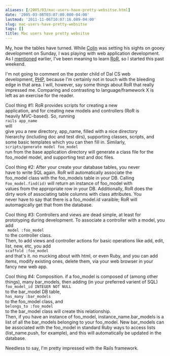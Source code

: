 ```yaml
---
aliases: [/2005/03/mac-users-have-pretty-websitse.html]
date: '2005-03-08T03:07:00.000-04:00'
lastmod: '2011-11-06T10:07:16.089-04:00'
slug: mac-users-have-pretty-websitse
tags: []
title: Mac users have pretty websitse
---
```


  
My, how the tables have turned. While
[Colin](http://www.cs.dal.ca/~bate/archive/796) was setting his sights on
gooey  
development on Sunday, I was playing with web application development.  
As I [mentioned](http://flame.cs.dal.ca/~bowes/blog.cgi/odeo.html) earlier,
I've been meaning to learn [RoR](http://www.rubyonrails.org), so I started
this past weekend.  

  
  

  
I'm not going to comment on the poster child of Dal CS web  
development, [PHP](http://www.php.net), because I'm certainly not in touch
with the bleeding  
edge in that area. I will, however, say some things about RoR that really  
impressed me. Comparing and contrasting to language/framework X is  
left as an exercise for the reader.  

  
  

Cool thing #1: RoR provides scripts for creating a new  
application, and for creating new models and controllers (RoR is  
heavily MVC-based). So, running  
` rails app_name `  
will  
give you a new directory, app_name, filled with a nice directory  
hierarchy (including doc and test dirs), supporting classes, scripts, and  
some basic templates which you can then fill in. Similarly,  
` scripts/generate model foo_model `  
run from the base application directory will generate a class file for the  
foo_model model, and supporting test and doc files.  

  
  

  
Cool thing #2: After your create your database tables, you never  
have to write SQL again. RoR will automatically associate the  
foo_model class with the foo_models table in your DB. Calling `  
Foo_model.find(id) ` will return an instance of foo_model with  
values from the appropriate row in your DB. Additionally, RoR does the  
dirty work of associating table columns with class attributes. You  
never have to say that there is a foo_model.id varaible; RoR will  
automagically get that from the database.  

  
  

  
Cool thing #3: Controllers and views are dead simple, at least for prototyping
during development. To associate a controller with a model, you add  
` model :foo_model`  
to the controller class.  
Then, to add views and controller actions for basic operations like add, edit,
list, new, etc, you add  
`scaffold :foo_model`  
and that's it. no mucking about with html, or even Ruby, and you can add
items, modify existing ones, delete them, via your web browser in your fancy
new web app.  

  
  

  
Cool thing #4: Composition. if a foo_model is composed of (among other
things), many bar_models, then adding (in your preferred varient of SQL)  
` foo_model_id INTEGER NOT NULL `  
to the bar_model DB table,  
` has_many :bar_models `  
to the foo_model class, and  
` belongs_to :foo_model `  
to the bar_model class will create this relationship.  
Then, if you have an instance of foo_model, instance_name.bar_models is a list
of all the bar_models belonging to your foo_model. New bar_models can be
associated with the foo_model in standard Ruby ways to access lists
(list_name.push, for example), and this will automatically be updated in the
database.  

  
  

  
Needless to say, I'm pretty impressed with the Rails framework.  

